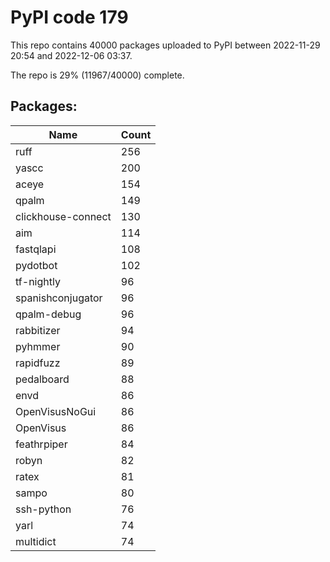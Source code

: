 # PyPI code 179

This repo contains 40000 packages uploaded to PyPI between 
2022-11-29 20:54 and 2022-12-06 03:37.

The repo is 29% (11967/40000) complete.

## Packages:

| Name  | Count |
| ----- | ----- |
| ruff | 256 |
| yascc | 200 |
| aceye | 154 |
| qpalm | 149 |
| clickhouse-connect | 130 |
| aim | 114 |
| fastqlapi | 108 |
| pydotbot | 102 |
| tf-nightly | 96 |
| spanishconjugator | 96 |
| qpalm-debug | 96 |
| rabbitizer | 94 |
| pyhmmer | 90 |
| rapidfuzz | 89 |
| pedalboard | 88 |
| envd | 86 |
| OpenVisusNoGui | 86 |
| OpenVisus | 86 |
| feathrpiper | 84 |
| robyn | 82 |
| ratex | 81 |
| sampo | 80 |
| ssh-python | 76 |
| yarl | 74 |
| multidict | 74 |



